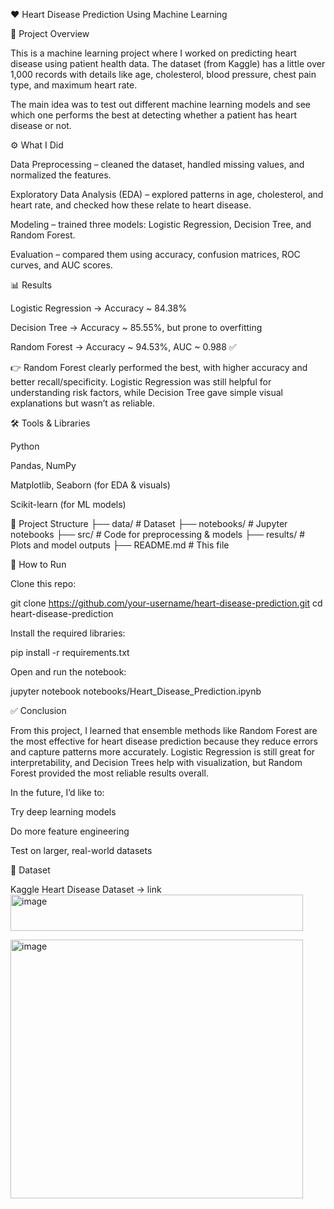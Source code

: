 ❤️ Heart Disease Prediction Using Machine Learning


📌 Project Overview

This is a machine learning project where I worked on predicting heart disease using patient health data. The dataset (from Kaggle) has a little over 1,000 records with details like age, cholesterol, blood pressure, chest pain type, and maximum heart rate.

The main idea was to test out different machine learning models and see which one performs the best at detecting whether a patient has heart disease or not.

⚙️ What I Did

Data Preprocessing – cleaned the dataset, handled missing values, and normalized the features.

Exploratory Data Analysis (EDA) – explored patterns in age, cholesterol, and heart rate, and checked how these relate to heart disease.

Modeling – trained three models: Logistic Regression, Decision Tree, and Random Forest.

Evaluation – compared them using accuracy, confusion matrices, ROC curves, and AUC scores.

📊 Results

Logistic Regression → Accuracy ~ 84.38%

Decision Tree → Accuracy ~ 85.55%, but prone to overfitting

Random Forest → Accuracy ~ 94.53%, AUC ~ 0.988 ✅

👉 Random Forest clearly performed the best, with higher accuracy and better recall/specificity. Logistic Regression was still helpful for understanding risk factors, while Decision Tree gave simple visual explanations but wasn’t as reliable.

🛠️ Tools & Libraries

Python

Pandas, NumPy

Matplotlib, Seaborn (for EDA & visuals)

Scikit-learn (for ML models)

📂 Project Structure
├── data/                # Dataset
├── notebooks/           # Jupyter notebooks
├── src/                 # Code for preprocessing & models
├── results/             # Plots and model outputs
├── README.md            # This file

🚀 How to Run

Clone this repo:

git clone https://github.com/your-username/heart-disease-prediction.git
cd heart-disease-prediction


Install the required libraries:

pip install -r requirements.txt


Open and run the notebook:

jupyter notebook notebooks/Heart_Disease_Prediction.ipynb

✅ Conclusion

From this project, I learned that ensemble methods like Random Forest are the most effective for heart disease prediction because they reduce errors and capture patterns more accurately. Logistic Regression is still great for interpretability, and Decision Trees help with visualization, but Random Forest provided the most reliable results overall.

In the future, I’d like to:

Try deep learning models

Do more feature engineering

Test on larger, real-world datasets

📌 Dataset

Kaggle Heart Disease Dataset → link<img width="468" height="58" alt="image" src="https://github.com/user-attachments/assets/3e5c6ab4-96c9-4648-8860-9edd21a004d1" />















<img width="468" height="414" alt="image" src="https://github.com/user-attachments/assets/296f4bdc-05b8-4487-beef-29b113d39a39" />
